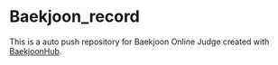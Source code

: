 # Baekjoon_record
This is a auto push repository for Baekjoon Online Judge created with [BaekjoonHub](https://github.com/BaekjoonHub/BaekjoonHub).
